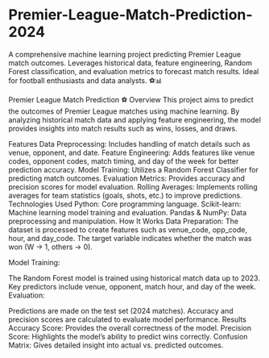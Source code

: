 # Premier-League-Match-Prediction-2024
A comprehensive machine learning project predicting Premier League match outcomes. Leverages historical data, feature engineering, Random Forest classification, and evaluation metrics to forecast match results. Ideal for football enthusiasts and data analysts. ⚽📊

Premier League Match Prediction ⚽
Overview
This project aims to predict the outcomes of Premier League matches using machine learning. By analyzing historical match data and applying feature engineering, the model provides insights into match results such as wins, losses, and draws.

Features
Data Preprocessing: Includes handling of match details such as venue, opponent, and date.
Feature Engineering: Adds features like venue codes, opponent codes, match timing, and day of the week for better prediction accuracy.
Model Training: Utilizes a Random Forest Classifier for predicting match outcomes.
Evaluation Metrics: Provides accuracy and precision scores for model evaluation.
Rolling Averages: Implements rolling averages for team statistics (goals, shots, etc.) to improve predictions.
Technologies Used
Python: Core programming language.
Scikit-learn: Machine learning model training and evaluation.
Pandas & NumPy: Data preprocessing and manipulation.
How It Works
Data Preparation:
The dataset is processed to create features such as venue_code, opp_code, hour, and day_code. The target variable indicates whether the match was won (W -> 1, others -> 0).

Model Training:

The Random Forest model is trained using historical match data up to 2023.
Key predictors include venue, opponent, match hour, and day of the week.
Evaluation:

Predictions are made on the test set (2024 matches).
Accuracy and precision scores are calculated to evaluate model performance.
Results
Accuracy Score: Provides the overall correctness of the model.
Precision Score: Highlights the model’s ability to predict wins correctly.
Confusion Matrix: Gives detailed insight into actual vs. predicted outcomes.
